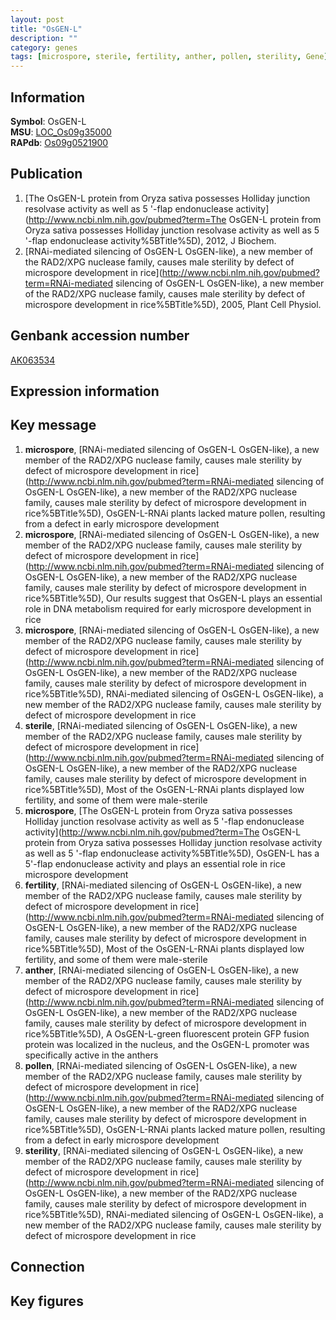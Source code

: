 ```yaml
---
layout: post
title: "OsGEN-L"
description: ""
category: genes
tags: [microspore, sterile, fertility, anther, pollen, sterility, Gene]
---
```


## Information
__Symbol__: OsGEN-L  
__MSU__: [LOC_Os09g35000](http://rice.plantbiology.msu.edu/cgi-bin/ORF_infopage.cgi?orf=LOC_Os09g35000)  
__RAPdb__: [Os09g0521900](http://rapdb.dna.affrc.go.jp/viewer/gbrowse_details/irgsp1?name=Os09g0521900)  

## Publication
1. [The OsGEN-L protein from Oryza sativa possesses Holliday junction resolvase activity as well as 5 '-flap endonuclease activity](http://www.ncbi.nlm.nih.gov/pubmed?term=The OsGEN-L protein from Oryza sativa possesses Holliday junction resolvase activity as well as 5 '-flap endonuclease activity%5BTitle%5D), 2012, J Biochem.
2. [RNAi-mediated silencing of OsGEN-L OsGEN-like), a new member of the RAD2/XPG nuclease family, causes male sterility by defect of microspore development in rice](http://www.ncbi.nlm.nih.gov/pubmed?term=RNAi-mediated silencing of OsGEN-L OsGEN-like), a new member of the RAD2/XPG nuclease family, causes male sterility by defect of microspore development in rice%5BTitle%5D), 2005, Plant Cell Physiol.

## Genbank accession number
[AK063534](http://www.ncbi.nlm.nih.gov/nuccore/AK063534)  

## Expression information

## Key message
1. __microspore__, [RNAi-mediated silencing of OsGEN-L OsGEN-like), a new member of the RAD2/XPG nuclease family, causes male sterility by defect of microspore development in rice](http://www.ncbi.nlm.nih.gov/pubmed?term=RNAi-mediated silencing of OsGEN-L OsGEN-like), a new member of the RAD2/XPG nuclease family, causes male sterility by defect of microspore development in rice%5BTitle%5D),  OsGEN-L-RNAi plants lacked mature pollen, resulting from a defect in early microspore development
2. __microspore__, [RNAi-mediated silencing of OsGEN-L OsGEN-like), a new member of the RAD2/XPG nuclease family, causes male sterility by defect of microspore development in rice](http://www.ncbi.nlm.nih.gov/pubmed?term=RNAi-mediated silencing of OsGEN-L OsGEN-like), a new member of the RAD2/XPG nuclease family, causes male sterility by defect of microspore development in rice%5BTitle%5D),  Our results suggest that OsGEN-L plays an essential role in DNA metabolism required for early microspore development in rice
3. __microspore__, [RNAi-mediated silencing of OsGEN-L OsGEN-like), a new member of the RAD2/XPG nuclease family, causes male sterility by defect of microspore development in rice](http://www.ncbi.nlm.nih.gov/pubmed?term=RNAi-mediated silencing of OsGEN-L OsGEN-like), a new member of the RAD2/XPG nuclease family, causes male sterility by defect of microspore development in rice%5BTitle%5D), RNAi-mediated silencing of OsGEN-L OsGEN-like), a new member of the RAD2/XPG nuclease family, causes male sterility by defect of microspore development in rice
4. __sterile__, [RNAi-mediated silencing of OsGEN-L OsGEN-like), a new member of the RAD2/XPG nuclease family, causes male sterility by defect of microspore development in rice](http://www.ncbi.nlm.nih.gov/pubmed?term=RNAi-mediated silencing of OsGEN-L OsGEN-like), a new member of the RAD2/XPG nuclease family, causes male sterility by defect of microspore development in rice%5BTitle%5D),  Most of the OsGEN-L-RNAi plants displayed low fertility, and some of them were male-sterile
5. __microspore__, [The OsGEN-L protein from Oryza sativa possesses Holliday junction resolvase activity as well as 5 '-flap endonuclease activity](http://www.ncbi.nlm.nih.gov/pubmed?term=The OsGEN-L protein from Oryza sativa possesses Holliday junction resolvase activity as well as 5 '-flap endonuclease activity%5BTitle%5D), OsGEN-L has a 5'-flap endonuclease activity and plays an essential role in rice microspore development
6. __fertility__, [RNAi-mediated silencing of OsGEN-L OsGEN-like), a new member of the RAD2/XPG nuclease family, causes male sterility by defect of microspore development in rice](http://www.ncbi.nlm.nih.gov/pubmed?term=RNAi-mediated silencing of OsGEN-L OsGEN-like), a new member of the RAD2/XPG nuclease family, causes male sterility by defect of microspore development in rice%5BTitle%5D),  Most of the OsGEN-L-RNAi plants displayed low fertility, and some of them were male-sterile
7. __anther__, [RNAi-mediated silencing of OsGEN-L OsGEN-like), a new member of the RAD2/XPG nuclease family, causes male sterility by defect of microspore development in rice](http://www.ncbi.nlm.nih.gov/pubmed?term=RNAi-mediated silencing of OsGEN-L OsGEN-like), a new member of the RAD2/XPG nuclease family, causes male sterility by defect of microspore development in rice%5BTitle%5D),  A OsGEN-L-green fluorescent protein GFP fusion protein was localized in the nucleus, and the OsGEN-L promoter was specifically active in the anthers
8. __pollen__, [RNAi-mediated silencing of OsGEN-L OsGEN-like), a new member of the RAD2/XPG nuclease family, causes male sterility by defect of microspore development in rice](http://www.ncbi.nlm.nih.gov/pubmed?term=RNAi-mediated silencing of OsGEN-L OsGEN-like), a new member of the RAD2/XPG nuclease family, causes male sterility by defect of microspore development in rice%5BTitle%5D),  OsGEN-L-RNAi plants lacked mature pollen, resulting from a defect in early microspore development
9. __sterility__, [RNAi-mediated silencing of OsGEN-L OsGEN-like), a new member of the RAD2/XPG nuclease family, causes male sterility by defect of microspore development in rice](http://www.ncbi.nlm.nih.gov/pubmed?term=RNAi-mediated silencing of OsGEN-L OsGEN-like), a new member of the RAD2/XPG nuclease family, causes male sterility by defect of microspore development in rice%5BTitle%5D), RNAi-mediated silencing of OsGEN-L OsGEN-like), a new member of the RAD2/XPG nuclease family, causes male sterility by defect of microspore development in rice

## Connection

## Key figures


